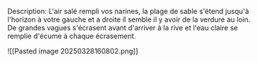 Description: 
	L'air salé rempli vos narines, la plage de sable s'étend jusqu'à l'horizon à votre gauche et a droite il semble il y avoir de la verdure au loin. De grandes vagues s'écrasent avant d'arriver à la rive et l'eau claire se remplie d'écume à chaque écrasement.


![[Pasted image 20250328160802.png]]
